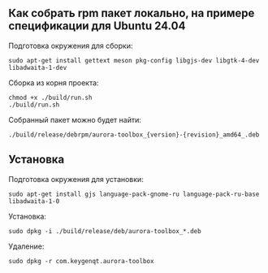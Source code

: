 ## Как собрать rpm пакет локально, на примере спецификации для Ubuntu 24.04

Подготовка окружения для сборки:

```shell
sudo apt-get install gettext meson pkg-config libgjs-dev libgtk-4-dev libadwaita-1-dev
```

Сборка из корня проекта:

```shell
chmod +x ./build/run.sh
./build/run.sh
```

Собранный пакет можно будет найти:

`./build/release/debrpm/aurora-toolbox_{version}-{revision}_amd64_.deb`

## Установка

Подготовка окружения для установки:

```shell
sudo apt-get install gjs language-pack-gnome-ru language-pack-ru-base libadwaita-1-0
```

Установка:

```shell
sudo dpkg -i ./build/release/deb/aurora-toolbox_*.deb
```

Удаление:

```shell
sudo dpkg -r com.keygenqt.aurora-toolbox
```
